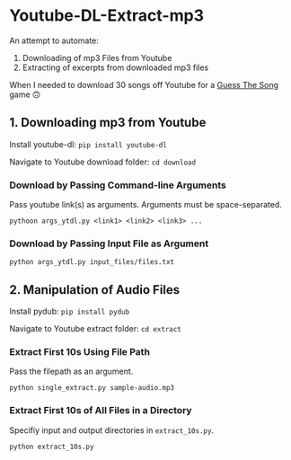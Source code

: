 # Youtube-DL-Extract-mp3

An attempt to automate:

1. Downloading of mp3 Files from Youtube
2. Extracting of excerpts from downloaded mp3 files

When I needed to download 30 songs off Youtube for a [Guess The Song](https://songtrivia2.io/) game 🙃


## 1. Downloading mp3 from Youtube
Install youtube-dl: `pip install youtube-dl`

Navigate to Youtube download folder:
`cd download`

### Download by Passing Command-line Arguments
Pass youtube link(s) as arguments. Arguments must be space-separated.

`pythoon args_ytdl.py <link1> <link2> <link3> ...` 

### Download by Passing Input File as Argument
`python args_ytdl.py input_files/files.txt`


## 2. Manipulation of Audio Files
Install pydub: `pip install pydub`

Navigate to Youtube extract folder: `cd extract`

### Extract First 10s Using File Path
Pass the filepath as an argument.

`python single_extract.py sample-audio.mp3`

### Extract First 10s of All Files in a Directory
Specifiy input and output directories in `extract_10s.py`.

`python extract_10s.py`

